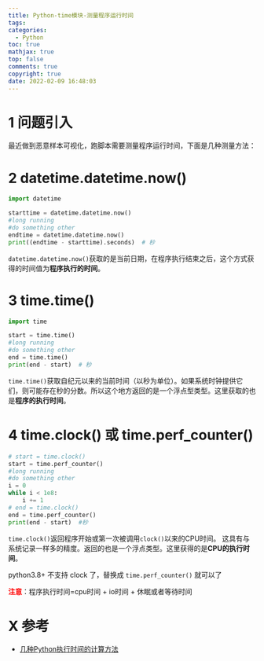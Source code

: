 ```yaml
---
title: Python-time模块-测量程序运行时间
tags:
categories:
  - Python
toc: true
mathjax: true
top: false
comments: true
copyright: true
date: 2022-02-09 16:48:03
---
```


# 1 问题引入

最近做到恶意样本可视化，跑脚本需要测量程序运行时间，下面是几种测量方法：

# 2 datetime.datetime.now()

```python
import datetime

starttime = datetime.datetime.now()
#long running
#do something other
endtime = datetime.datetime.now()
print((endtime - starttime).seconds)  # 秒 
```

`datetime.datetime.now()`获取的是当前日期，在程序执行结束之后，这个方式获得的时间值为**程序执行的时间**。

# 3 time.time()

```python
import time

start = time.time()
#long running
#do something other
end = time.time()
print(end - start)  # 秒 
```

`time.time()`获取自纪元以来的当前时间（以秒为单位）。如果系统时钟提供它们，则可能存在秒的分数。所以这个地方返回的是一个浮点型类型。这里获取的也是**程序的执行时间**。

# 4 time.clock() 或 time.perf_counter()

```python
# start = time.clock()
start = time.perf_counter()
#long running
#do something other
i = 0
while i < 1e8:
    i += 1
# end = time.clock()
end = time.perf_counter()
print(end - start)  #秒
```

`time.clock()`返回程序开始或第一次被调用`clock()`以来的CPU时间。 这具有与系统记录一样多的精度。返回的也是一个浮点类型。这里获得的是**CPU的执行时间**。

python3.8+ 不支持 clock 了，替换成 `time.perf_counter()` 就可以了

<font color=red>**注意**</font>：程序执行时间=cpu时间 + io时间 + 休眠或者等待时间

# X 参考

* [几种Python执行时间的计算方法](https://blog.csdn.net/wangshuang1631/article/details/54286551)

